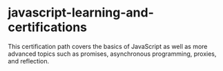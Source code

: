 # javascript-learning-and-certifications
This certification path covers the basics of JavaScript as well as more advanced topics such as promises, asynchronous programming, proxies, and reflection.

